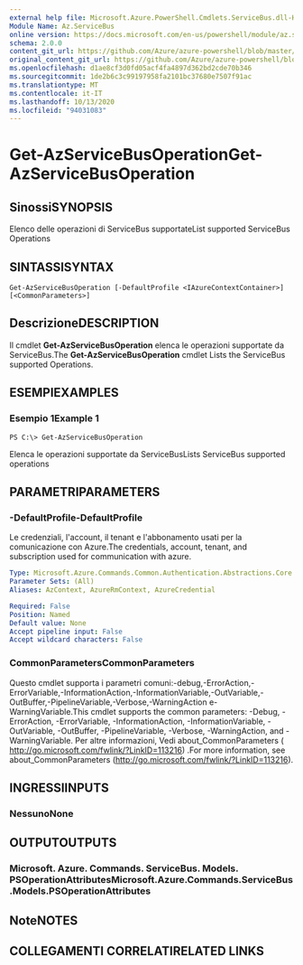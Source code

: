```yaml
---
external help file: Microsoft.Azure.PowerShell.Cmdlets.ServiceBus.dll-Help.xml
Module Name: Az.ServiceBus
online version: https://docs.microsoft.com/en-us/powershell/module/az.servicebus/get-azservicebusoperation
schema: 2.0.0
content_git_url: https://github.com/Azure/azure-powershell/blob/master/src/ServiceBus/ServiceBus/help/Get-AzServiceBusOperation.md
original_content_git_url: https://github.com/Azure/azure-powershell/blob/master/src/ServiceBus/ServiceBus/help/Get-AzServiceBusOperation.md
ms.openlocfilehash: d1ae8cf3d0fd05acf4fa4897d362bd2cde70b346
ms.sourcegitcommit: 1de2b6c3c99197958fa2101bc37680e7507f91ac
ms.translationtype: MT
ms.contentlocale: it-IT
ms.lasthandoff: 10/13/2020
ms.locfileid: "94031083"
---
```

# <span data-ttu-id="5a0ec-101">Get-AzServiceBusOperation</span><span class="sxs-lookup"><span data-stu-id="5a0ec-101">Get-AzServiceBusOperation</span></span>

## <span data-ttu-id="5a0ec-102">Sinossi</span><span class="sxs-lookup"><span data-stu-id="5a0ec-102">SYNOPSIS</span></span>
<span data-ttu-id="5a0ec-103">Elenco delle operazioni di ServiceBus supportate</span><span class="sxs-lookup"><span data-stu-id="5a0ec-103">List supported ServiceBus Operations</span></span>

## <span data-ttu-id="5a0ec-104">SINTASSI</span><span class="sxs-lookup"><span data-stu-id="5a0ec-104">SYNTAX</span></span>

```
Get-AzServiceBusOperation [-DefaultProfile <IAzureContextContainer>] [<CommonParameters>]
```

## <span data-ttu-id="5a0ec-105">Descrizione</span><span class="sxs-lookup"><span data-stu-id="5a0ec-105">DESCRIPTION</span></span>
<span data-ttu-id="5a0ec-106">Il cmdlet **Get-AzServiceBusOperation** elenca le operazioni supportate da ServiceBus.</span><span class="sxs-lookup"><span data-stu-id="5a0ec-106">The **Get-AzServiceBusOperation** cmdlet Lists the ServiceBus supported Operations.</span></span>

## <span data-ttu-id="5a0ec-107">ESEMPI</span><span class="sxs-lookup"><span data-stu-id="5a0ec-107">EXAMPLES</span></span>

### <span data-ttu-id="5a0ec-108">Esempio 1</span><span class="sxs-lookup"><span data-stu-id="5a0ec-108">Example 1</span></span>
```
PS C:\> Get-AzServiceBusOperation
```

<span data-ttu-id="5a0ec-109">Elenca le operazioni supportate da ServiceBus</span><span class="sxs-lookup"><span data-stu-id="5a0ec-109">Lists ServiceBus supported operations</span></span>

## <span data-ttu-id="5a0ec-110">PARAMETRI</span><span class="sxs-lookup"><span data-stu-id="5a0ec-110">PARAMETERS</span></span>

### <span data-ttu-id="5a0ec-111">-DefaultProfile</span><span class="sxs-lookup"><span data-stu-id="5a0ec-111">-DefaultProfile</span></span>
<span data-ttu-id="5a0ec-112">Le credenziali, l'account, il tenant e l'abbonamento usati per la comunicazione con Azure.</span><span class="sxs-lookup"><span data-stu-id="5a0ec-112">The credentials, account, tenant, and subscription used for communication with azure.</span></span>

```yaml
Type: Microsoft.Azure.Commands.Common.Authentication.Abstractions.Core.IAzureContextContainer
Parameter Sets: (All)
Aliases: AzContext, AzureRmContext, AzureCredential

Required: False
Position: Named
Default value: None
Accept pipeline input: False
Accept wildcard characters: False
```

### <span data-ttu-id="5a0ec-113">CommonParameters</span><span class="sxs-lookup"><span data-stu-id="5a0ec-113">CommonParameters</span></span>
<span data-ttu-id="5a0ec-114">Questo cmdlet supporta i parametri comuni:-debug,-ErrorAction,-ErrorVariable,-InformationAction,-InformationVariable,-OutVariable,-OutBuffer,-PipelineVariable,-Verbose,-WarningAction e-WarningVariable.</span><span class="sxs-lookup"><span data-stu-id="5a0ec-114">This cmdlet supports the common parameters: -Debug, -ErrorAction, -ErrorVariable, -InformationAction, -InformationVariable, -OutVariable, -OutBuffer, -PipelineVariable, -Verbose, -WarningAction, and -WarningVariable.</span></span> <span data-ttu-id="5a0ec-115">Per altre informazioni, Vedi about_CommonParameters ( http://go.microsoft.com/fwlink/?LinkID=113216) .</span><span class="sxs-lookup"><span data-stu-id="5a0ec-115">For more information, see about_CommonParameters (http://go.microsoft.com/fwlink/?LinkID=113216).</span></span>

## <span data-ttu-id="5a0ec-116">INGRESSI</span><span class="sxs-lookup"><span data-stu-id="5a0ec-116">INPUTS</span></span>

### <span data-ttu-id="5a0ec-117">Nessuno</span><span class="sxs-lookup"><span data-stu-id="5a0ec-117">None</span></span>

## <span data-ttu-id="5a0ec-118">OUTPUT</span><span class="sxs-lookup"><span data-stu-id="5a0ec-118">OUTPUTS</span></span>

### <span data-ttu-id="5a0ec-119">Microsoft. Azure. Commands. ServiceBus. Models. PSOperationAttributes</span><span class="sxs-lookup"><span data-stu-id="5a0ec-119">Microsoft.Azure.Commands.ServiceBus.Models.PSOperationAttributes</span></span>

## <span data-ttu-id="5a0ec-120">Note</span><span class="sxs-lookup"><span data-stu-id="5a0ec-120">NOTES</span></span>

## <span data-ttu-id="5a0ec-121">COLLEGAMENTI CORRELATI</span><span class="sxs-lookup"><span data-stu-id="5a0ec-121">RELATED LINKS</span></span>
